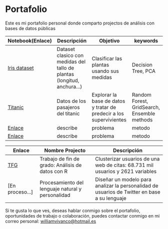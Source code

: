 # Portafolio
Este es mi portafolio personal donde comparto projectos de análisis con bases de datos públicas 


| Notebook(Enlace) | Descripción | Objetivo| keywords |
|-------|--------|---------|---------|
|[ Iris dataset ](https://nbviewer.jupyter.org/github/Aibloy/Portafolio/blob/master/Iris.ipynb)| Dataset clasico con medidas del tallo de plantas (longitud, anchura...)| Clasificar las plantas usando sus medidas  | Decision Tree, PCA|
|[Titanic](https://nbviewer.jupyter.org/github/Aibloy/Portafolio/blob/master/Titanic.ipynb)| Datos de los pasajeros del titanic | Explorar la base de datos y tratar de predecir a los supervivientes | Random Forest, GridSearch, Ensemble methods |
|[Enlace](link)| describe | problema | metodo |
|[Enlace](link)| describe | problema | metodo |



| Enlace | Nombre Projecto | Descripción|
|---------|-----------------|---------|
|[TFG](https://github.com/Aibloy/Portafolio/blob/master/TFG%20-%20An%C3%A1lisis%20de%20datos%20con%20R.pdf)| Trabajo de fin de grado: Análisis de datos con R | Clusterizar usuarios de una web de citas: 68.731 mil usuarios y 2621 variables |
|[En proceso...]| Procesamiento del lenguaje natural y personalidad | Diseñar un modelo para analizar la personalidad de usuarios de Twitter en base a su lenguaje | 





Si te gusta lo que ves, deseas hablar conmigo sobre el portafolio, oportunidades de trabajo o colaboración, puedes contactar conmigo en mi correo personal: williamvivanco@hotmail.es 
